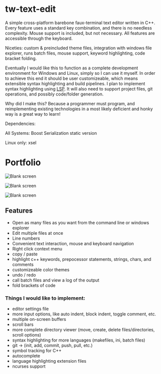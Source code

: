 # tw-text-edit
  A simple cross-platform barebone faux-terminal text editor written in C++.
Every feature uses a standard key combination, and there is no needless complexity.
Mouse support is included, but not necessary. All features are accessible
through the keyboard.

Niceties: custom & preincluded theme files, integration with windows file
explorer, runs batch files, mouse support, keyword highlighting, code bracket folding.

  Eventually I would like this to function as a complete development environment
for Windows and Linux, simply so I can use it myself. In order to achieve this 
end it should be user customizeable, which means extensible syntax highlighting 
and build pipelines. I plan to implement syntax highlighting using [LSP](https://en.wikipedia.org/wiki/Language_Server_Protocol). 
It will also need to support project files, git operations, and possibly 
code/folder generation.

Why did I make this? Because a programmer must program, and reimplementing existing
technologies in a most likely deficient and honky way is a great way to
learn!

Dependencies:

All Systems: Boost Serialization static version

Linux only: xsel

# Portfolio

![Blank screen](https://i.imgur.com/q6KaHSP.png)

![Blank screen](https://i.imgur.com/FhlUIUo.png)

![Blank screen](https://i.imgur.com/ftp77zq.png)

## Features
- Open as many files as you want from the command line or windows explorer
- Edit multiple files at once
- Line numbers
- Convenient text interaction, mouse and keyboard navigation
- Right click context menu
- copy / paste
- highlight c++ keywords, prepocessor statements, strings, chars, and comments
- customizeable color themes
- undo / redo
- call batch files and view a log of the output
- fold brackets of code

### Things I would like to implement:
- editor settings file
- more input options, like auto indent, block indent, toggle comment, etc.
- multiple on-screen buffers
- scroll bars
- more complete directory viewer (move, create, delete files/directories, scroll options)
- syntax highlighting for more languages (makefiles, ini, batch files)
- git -> (init, add, commit, push, pull, etc.)
- symbol tracking for C++
- autocomplete
- language highlighting extension files
- ncurses support
